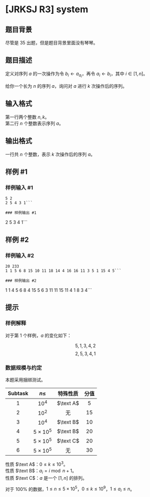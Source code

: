 # [JRKSJ R3] system

## 题目背景

尽管是 35 出题，但是题目背景里面没有琴琴。

## 题目描述

定义对序列 $a$ 的一次操作为令 $b_i\gets a_{a_i}$，再令 $a_i\gets b_i$，其中 $i\in[1,n]$。

给你一个长为 $n$ 的序列 $a$，询问对 $a$ 进行 $k$ 次操作后的序列。

## 输入格式

第一行两个整数 $n,k$。\
第二行 $n$ 个整数表示序列 $a$。

## 输出格式

一行共 $n$ 个整数，表示 $k$ 次操作后的序列 $a$。

## 样例 #1

### 样例输入 #1
```
5 2
2 5 4 3 1```

### 样例输出 #1

```
2 5 3 4 1```

## 样例 #2

### 样例输入 #2
```
20 233
1 1 5 6 8 15 10 11 18 14 4 16 16 11 3 5 1 15 4 5```

### 样例输出 #2

```
1 1 4 5 6 8 4 15 5 6 3 11 11 15 11 4 1 8 3 4```

## 提示

### 样例解释

对于第 $1$ 个样例，$a$ 的变化如下：

$$5,1,3,4,2$$
$$2,5,3,4,1$$

### 数据规模与约定

本题采用捆绑测试。

| $\text{Subtask}$ | $n\le$ | 特殊性质 | 分值 |
| :----------: | :----------: | :----------: | :----------: |
| $1$ | $10^4$ | $\text A$ | $5$ |
| $2$ | $10^2$ | 无 | $15$ |
| $3$ | $10^4$ | $\text B$ | $10$ |
| $4$ | $5\times 10^5$ | $\text B$ | $20$ |
| $5$ | $5\times 10^5$ | $\text C$ | $20$ |
| $6$ | $5\times 10^5$ | 无 | $30$ |

性质 $\text A$：$0\le k\le 10^3$。\
性质 $\text B$：$a_i=i\bmod n+1$。\
性质 $\text C$：$a$ 是一个 $[1,n]$ 的排列。

对于 $100\%$ 的数据，$1\le n\le 5\times 10^5$，$0\le k\le 10^9$，$1\le a_i\le n$。
